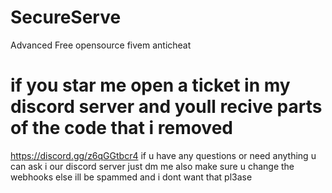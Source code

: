 # SecureServe
Advanced Free opensource fivem anticheat

# if you star me open a ticket in my discord server and youll recive parts of the code that i removed
https://discord.gg/z6qGGtbcr4 if u have any questions or need anything u can ask i our discord server just dm me 
also make sure u change the webhooks else ill be spammed and i dont want that pl3ase
